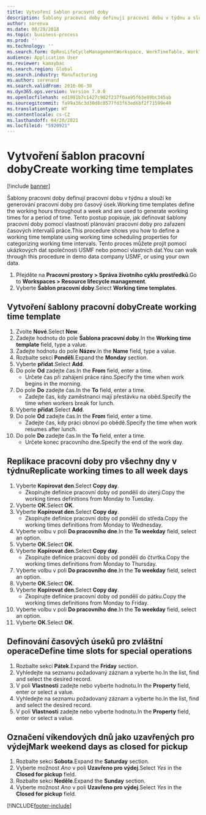 ```yaml
---
title: Vytvoření šablon pracovní doby
description: Šablony pracovní doby definují pracovní dobu v týdnu a slouží ke generování pracovní doby pro časový úsek.
author: sorenva
ms.date: 08/29/2018
ms.topic: business-process
ms.prod: ''
ms.technology: ''
ms.search.form: OpResLifeCycleManagementWorkspace, WorkTimeTable, WorkTimeCopyDayDialog, WorkPeriodTemplate
audience: Application User
ms.reviewer: kamaybac
ms.search.region: Global
ms.search.industry: Manufacturing
ms.author: sorenand
ms.search.validFrom: 2016-06-30
ms.dyn365.ops.version: Version 7.0.0
ms.openlocfilehash: ed1981b7c1427c902f237f0aa95f63e89bc345ab
ms.sourcegitcommit: fa99a36c3d30d0c0577fd3f63ed6bf2f71599e40
ms.translationtype: HT
ms.contentlocale: cs-CZ
ms.lasthandoff: 04/20/2021
ms.locfileid: "5920921"
---
```

# <a name="create-working-time-templates"></a><span data-ttu-id="c898a-103">Vytvoření šablon pracovní doby</span><span class="sxs-lookup"><span data-stu-id="c898a-103">Create working time templates</span></span>

[!include [banner](../../includes/banner.md)]

<span data-ttu-id="c898a-104">Šablony pracovní doby definují pracovní dobu v týdnu a slouží ke generování pracovní doby pro časový úsek.</span><span class="sxs-lookup"><span data-stu-id="c898a-104">Working time templates define the working hours throughout a week and are used to generate working times for a period of time.</span></span> <span data-ttu-id="c898a-105">Tento postup popisuje, jak definovat šablony pracovní doby pomocí vlastností plánování pracovní doby pro zařazení časových intervalů práce.</span><span class="sxs-lookup"><span data-stu-id="c898a-105">This procedure shows you how to define a working time template using working time scheduling properties for categorizing working time intervals.</span></span> <span data-ttu-id="c898a-106">Tento proces můžete projít pomocí ukázkových dat společnosti USMF nebo pomocí vlastních dat.</span><span class="sxs-lookup"><span data-stu-id="c898a-106">You can walk through this procedure in demo data company USMF, or using your own data.</span></span>

1. <span data-ttu-id="c898a-107">Přejděte na **Pracovní prostory > Správa životního cyklu prostředků**.</span><span class="sxs-lookup"><span data-stu-id="c898a-107">Go to **Workspaces > Resource lifecycle management**.</span></span>
1. <span data-ttu-id="c898a-108">Vyberte **Šablon pracovní doby**.</span><span class="sxs-lookup"><span data-stu-id="c898a-108">Select **Working time templates**.</span></span>

## <a name="create-working-time-template"></a><span data-ttu-id="c898a-109">Vytvoření šablony pracovní doby</span><span class="sxs-lookup"><span data-stu-id="c898a-109">Create working time template</span></span>

1. <span data-ttu-id="c898a-110">Zvolte **Nové**.</span><span class="sxs-lookup"><span data-stu-id="c898a-110">Select **New**.</span></span>
1. <span data-ttu-id="c898a-111">Zadejte hodnotu do pole **Šablona pracovní doby**.</span><span class="sxs-lookup"><span data-stu-id="c898a-111">In the **Working time template** field, type a value.</span></span>
1. <span data-ttu-id="c898a-112">Zadejte hodnotu do pole **Název**.</span><span class="sxs-lookup"><span data-stu-id="c898a-112">In the **Name** field, type a value.</span></span>
1. <span data-ttu-id="c898a-113">Rozbalte sekci **Pondělí**.</span><span class="sxs-lookup"><span data-stu-id="c898a-113">Expand the **Monday** section.</span></span>
1. <span data-ttu-id="c898a-114">Vyberte **přidat**.</span><span class="sxs-lookup"><span data-stu-id="c898a-114">Select **Add**.</span></span>
1. <span data-ttu-id="c898a-115">Do pole **Od** zadejte čas.</span><span class="sxs-lookup"><span data-stu-id="c898a-115">In the **From** field, enter a time.</span></span>
    * <span data-ttu-id="c898a-116">Určete čas při zahájení práce ráno.</span><span class="sxs-lookup"><span data-stu-id="c898a-116">Specify the time when work begins in the morning.</span></span>  
1. <span data-ttu-id="c898a-117">Do pole **Do** zadejte čas.</span><span class="sxs-lookup"><span data-stu-id="c898a-117">In the **To** field, enter a time.</span></span>
    * <span data-ttu-id="c898a-118">Zadejte čas, kdy zaměstnanci mají přestávku na oběd.</span><span class="sxs-lookup"><span data-stu-id="c898a-118">Specify the time when workers break for lunch.</span></span>  
1. <span data-ttu-id="c898a-119">Vyberte **přidat**.</span><span class="sxs-lookup"><span data-stu-id="c898a-119">Select **Add**.</span></span>
1. <span data-ttu-id="c898a-120">Do pole **Od** zadejte čas.</span><span class="sxs-lookup"><span data-stu-id="c898a-120">In the **From** field, enter a time.</span></span>
    * <span data-ttu-id="c898a-121">Zadejte čas, kdy práci obnoví po obědě.</span><span class="sxs-lookup"><span data-stu-id="c898a-121">Specify the time when work resumes after lunch.</span></span>  
1. <span data-ttu-id="c898a-122">Do pole **Do** zadejte čas.</span><span class="sxs-lookup"><span data-stu-id="c898a-122">In the **To** field, enter a time.</span></span>
    * <span data-ttu-id="c898a-123">Určete konec pracovního dne.</span><span class="sxs-lookup"><span data-stu-id="c898a-123">Specify the end of the work day.</span></span>  

## <a name="replicate-working-times-to-all-week-days"></a><span data-ttu-id="c898a-124">Replikace pracovní doby pro všechny dny v týdnu</span><span class="sxs-lookup"><span data-stu-id="c898a-124">Replicate working times to all week days</span></span>

1. <span data-ttu-id="c898a-125">Vyberte **Kopírovat den**.</span><span class="sxs-lookup"><span data-stu-id="c898a-125">Select **Copy day**.</span></span>
    * <span data-ttu-id="c898a-126">Zkopírujte definice pracovní doby od pondělí do úterý.</span><span class="sxs-lookup"><span data-stu-id="c898a-126">Copy the working times definitions from Monday to Tuesday.</span></span>  
1. <span data-ttu-id="c898a-127">Vyberte **OK**.</span><span class="sxs-lookup"><span data-stu-id="c898a-127">Select **OK**.</span></span>
1. <span data-ttu-id="c898a-128">Vyberte **Kopírovat den**.</span><span class="sxs-lookup"><span data-stu-id="c898a-128">Select **Copy day**.</span></span>
    * <span data-ttu-id="c898a-129">Zkopírujte definice pracovní doby od pondělí do středa.</span><span class="sxs-lookup"><span data-stu-id="c898a-129">Copy the working times definitions from Monday to Wednesday.</span></span>  
1. <span data-ttu-id="c898a-130">Vyberte volbu v poli **Do pracovního dne**.</span><span class="sxs-lookup"><span data-stu-id="c898a-130">In the **To weekday** field, select an option.</span></span>
1. <span data-ttu-id="c898a-131">Vyberte **OK**.</span><span class="sxs-lookup"><span data-stu-id="c898a-131">Select **OK**.</span></span>
1. <span data-ttu-id="c898a-132">Vyberte **Kopírovat den**.</span><span class="sxs-lookup"><span data-stu-id="c898a-132">Select **Copy day**.</span></span>
    * <span data-ttu-id="c898a-133">Zkopírujte definice pracovní doby od pondělí do čtvrtka.</span><span class="sxs-lookup"><span data-stu-id="c898a-133">Copy the working times definitions from Monday to Thursday.</span></span>  
1. <span data-ttu-id="c898a-134">Vyberte volbu v poli **Do pracovního dne**.</span><span class="sxs-lookup"><span data-stu-id="c898a-134">In the **To weekday** field, select an option.</span></span>
1. <span data-ttu-id="c898a-135">Vyberte **OK**.</span><span class="sxs-lookup"><span data-stu-id="c898a-135">Select **OK**.</span></span>
1. <span data-ttu-id="c898a-136">Vyberte **Kopírovat den**.</span><span class="sxs-lookup"><span data-stu-id="c898a-136">Select **Copy day**.</span></span>
    * <span data-ttu-id="c898a-137">Zkopírujte definice pracovní doby od pondělí do pátku.</span><span class="sxs-lookup"><span data-stu-id="c898a-137">Copy the working times definitions from Monday to Friday.</span></span>  
1. <span data-ttu-id="c898a-138">Vyberte volbu v poli **Do pracovního dne**.</span><span class="sxs-lookup"><span data-stu-id="c898a-138">In the **To weekday** field, select an option.</span></span>
1. <span data-ttu-id="c898a-139">Vyberte **OK**.</span><span class="sxs-lookup"><span data-stu-id="c898a-139">Select **OK**.</span></span>

## <a name="define-time-slots-for-special-operations"></a><span data-ttu-id="c898a-140">Definování časových úseků pro zvláštní operace</span><span class="sxs-lookup"><span data-stu-id="c898a-140">Define time slots for special operations</span></span>

1. <span data-ttu-id="c898a-141">Rozbalte sekci **Pátek**.</span><span class="sxs-lookup"><span data-stu-id="c898a-141">Expand the **Friday** section.</span></span>
1. <span data-ttu-id="c898a-142">Vyhledejte na seznamu požadovaný záznam a vyberte ho.</span><span class="sxs-lookup"><span data-stu-id="c898a-142">In the list, find and select the desired record.</span></span>
1. <span data-ttu-id="c898a-143">V poli **Vlastnosti** zadejte nebo vyberte hodnotu.</span><span class="sxs-lookup"><span data-stu-id="c898a-143">In the **Property** field, enter or select a value.</span></span>
1. <span data-ttu-id="c898a-144">Vyhledejte na seznamu požadovaný záznam a vyberte ho.</span><span class="sxs-lookup"><span data-stu-id="c898a-144">In the list, find and select the desired record.</span></span>
1. <span data-ttu-id="c898a-145">V poli **Vlastnosti** zadejte nebo vyberte hodnotu.</span><span class="sxs-lookup"><span data-stu-id="c898a-145">In the **Property** field, enter or select a value.</span></span>

## <a name="mark-weekend-days-as-closed-for-pickup"></a><span data-ttu-id="c898a-146">Označení víkendových dnů jako uzavřených pro výdej</span><span class="sxs-lookup"><span data-stu-id="c898a-146">Mark weekend days as closed for pickup</span></span>

1. <span data-ttu-id="c898a-147">Rozbalte sekci **Sobota**.</span><span class="sxs-lookup"><span data-stu-id="c898a-147">Expand the **Saturday** section.</span></span>
1. <span data-ttu-id="c898a-148">Vyberte možnost *Ano* v poli **Uzavřeno pro výdej**.</span><span class="sxs-lookup"><span data-stu-id="c898a-148">Select *Yes* in the **Closed for pickup** field.</span></span>
1. <span data-ttu-id="c898a-149">Rozbalte sekci **Neděle**.</span><span class="sxs-lookup"><span data-stu-id="c898a-149">Expand the **Sunday** section.</span></span>
1. <span data-ttu-id="c898a-150">Vyberte možnost *Ano* v poli **Uzavřeno pro výdej**.</span><span class="sxs-lookup"><span data-stu-id="c898a-150">Select *Yes* in the **Closed for pickup** field.</span></span>


[!INCLUDE[footer-include](../../../includes/footer-banner.md)]